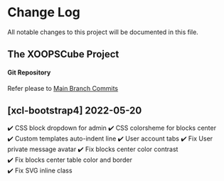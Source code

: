 # Change Log

All notable changes to this project will be documented in this file.

## The XOOPSCube Project 

#### Git Repository  

Refer please to [Main Branch Commits ](https://github.com/xoopscube-themes/xcl-bootstrap4/commits/main)


## [xcl-bootstrap4] 2022-05-20  

✔️ CSS block dropdown for admin
✔️ CSS colorsheme for blocks center   
✔️ Custom templates auto-indent line
✔️ User account tabs
✔️ Fix User private message avatar
✔️ Fix blocks center color contrast  
✔️ Fix blocks center table color and border  
✔️ Fix SVG inline class   
